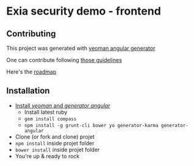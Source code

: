 # Exia security demo - frontend

## Contributing

This project was generated with [yeoman angular generator](https://github.com/yeoman/generator-angular)

One can contribute following [those guidelines](http://stackoverflow.com/questions/4384776/how-do-i-contribute-to-others-code-in-github)

Here's the [roadmap](ROADMAP.md)

## Installation

- [Install *yeoman* and *generator angular*](https://github.com/yeoman/generator-angular#usage)
  - Install latest ruby
  - `gem install compass`
  - `npm install -g grunt-cli bower yo generator-karma generator-angular`
- Clone (or fork and clone) projet
- `npm install` inside projet folder
- `bower install` inside projet folder
- You're up & ready to rock
